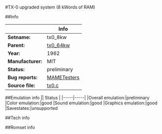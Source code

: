 #TX-0 upgraded system (8 kWords of RAM)

##Info

||Info|
|-----|-----|
|**Setname:**|tx0_8kw
|**Parent:**|[tx0_64kw](tx0_64kw.md)
|**Year:**|1962
|**Manufacturer:**|MIT
|**Status:**|preliminary
|**Bug reports:**|[MAMETesters](http://mametesters.org/view_all_set.php?type=1&temporary=y&search=tx0.c)
|**Source file:**|[tx0.c](https://github.com/mamedev/mame/blob/master/src/mess/drivers/tx0.c)

##Emulation info
|| Status |
|-----|-----|
|Overall emulation:|preliminary
|Color emulation:|good
|Sound emulation:|good
|Graphics emulation:|good
|Savestates:|unsupported

##Tech info

##Romset info

<!--- START OF EDITED COMMENT DO NOT TOUCH TEXT ABOVE-->
